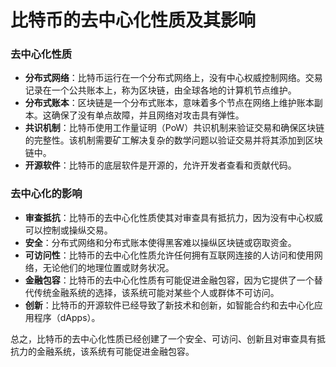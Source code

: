 **比特币的去中心化性质及其影响**
=====================================

### 去中心化性质

* **分布式网络**：比特币运行在一个分布式网络上，没有中心权威控制网络。交易记录在一个公共账本上，称为区块链，由全球各地的计算机节点维护。
* **分布式账本**：区块链是一个分布式账本，意味着多个节点在网络上维护账本副本。这确保了没有单点故障，并且网络对攻击具有弹性。
* **共识机制**：比特币使用工作量证明（PoW）共识机制来验证交易和确保区块链的完整性。该机制需要矿工解决复杂的数学问题以验证交易并将其添加到区块链中。
* **开源软件**：比特币的底层软件是开源的，允许开发者查看和贡献代码。

### 去中心化的影响

* **审查抵抗**：比特币的去中心化性质使其对审查具有抵抗力，因为没有中心权威可以控制或操纵交易。
* **安全**：分布式网络和分布式账本使得黑客难以操纵区块链或窃取资金。
* **可访问性**：比特币的去中心化性质允许任何拥有互联网连接的人访问和使用网络，无论他们的地理位置或财务状况。
* **金融包容**：比特币的去中心化性质有可能促进金融包容，因为它提供了一个替代传统金融系统的选择，该系统可能对某些个人或群体不可访问。
* **创新**：比特币的开源软件已经导致了新技术和创新，如智能合约和去中心化应用程序（dApps）。

总之，比特币的去中心化性质已经创建了一个安全、可访问、创新且对审查具有抵抗力的金融系统，该系统有可能促进金融包容。